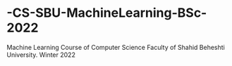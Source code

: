 # -CS-SBU-MachineLearning-BSc-2022
Machine Learning Course of Computer Science Faculty of Shahid Beheshti University. Winter 2022
